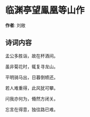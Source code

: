 # 临渊亭望鳯凰等山作

**作者**: 刘敞

## 诗词内容

孟公多胜诣，故在杯酒间。

虽非菊花时，辄复寻龙山。

平明骑马出，日暮倒帻还。

若人难重得，此风犹可攀。

问我亦何为，翛然方闭关。

忘言在得意，独往路已难。

